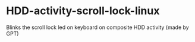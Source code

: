 # HDD-activity-scroll-lock-linux
Blinks the scroll lock led on keyboard on composite HDD activity (made by GPT)
